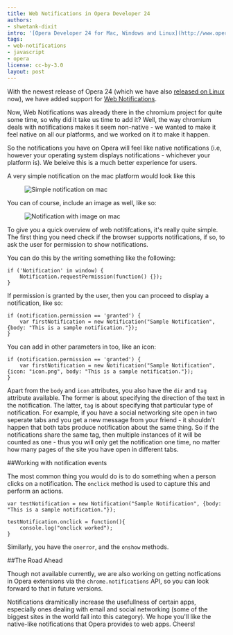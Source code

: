 ```yaml
---
title: Web Notifications in Opera Developer 24
authors:
- shwetank-dixit
intro: '[Opera Developer 24 for Mac, Windows and Linux](http://www.opera.com/developer) has been released, with support for web notifications too. Let us take a look at it ...'
tags:
- web-notifications
- javascript
- opera
license: cc-by-3.0
layout: post
---
```


With the newest release of Opera 24 (which we have also [released on Linux](http://blogs.opera.com/desktop/2014/06/opera-24-linux-released-developer-stream/) now), we have added support for [Web Notifications](http://www.w3.org/TR/notifications/).

Now, Web Notifications was already there in the chromium project for quite some time, so why did it take us time to add it? Well, the way chromium deals with notifications makes it seem non-native - we wanted to make it feel native on all our platforms, and we worked on it to make it happen.

So the notifications you have on Opera will feel like native notifications (i.e, however your operating system displays notifications - whichever your platform is). We beleive this is a much better experience for users.

A very simple notification on the mac platform would look like this

<figure class="figure">
	<img src="{{ page.id }}/1.png" alt="Simple notification on mac" class="figure__media">
</figure>

You can of course, include an image as well, like so:

<figure class="figure">
	<img src="{{ page.id }}/2.png" alt="Notification with image on mac" class="figure__media">
</figure>

To give you a quick overview of web notitifcations, it's really quite simple. The first thing you need check if the browser supports notifications, if so, to ask the user for permission to show notifications.

You can do this by the writing something like the following:

	if ('Notification' in window) {
		Notification.requestPermission(function() {});
	}


If permission is granted by the user, then you can proceed to display a notification, like so:

	if (notification.permission == 'granted') {
		var firstNotification = new Notification("Sample Notification", {body: "This is a sample notification."});
	}

You can add in other parameters in too, like an icon:

	if (notification.permission == 'granted') {
		var firstNotification = new Notification("Sample Notification", {icon: "icon.png", body: "This is a sample notification."});
	}

Apart from the `body` and `icon` attributes, you also have the `dir` and `tag` attribute available. The former is about specifying the direction of the text in the notification. The latter, `tag` is about specifying that particular type of notification. For example, if you have a social networking site open in two seperate tabs and you get a new message from your friend - it shouldn't happen that both tabs produce notification about the same thing. So if the notifications share the same tag, then multiple instances of it will be counted as one - thus you will only get the notification one time, no matter how many pages of the site you have open in different tabs.

##Working with notification events

The most common thing you would do is to do something when a person clicks on a notification. The `onclick` method is used to capture this and perform an actions.

	var testNotification = new Notification("Sample Notification", {body: "This is a sample notification."});

	testNotification.onclick = function(){
		console.log("onclick worked");
	}

Similarly, you have the `onerror`, and the `onshow` methods.

##The Road Ahead

Though not available currently, we are also working on getting notfications in Opera extensions via the `chrome.notifications` API, so you can look forward to that in future versions.

Notifications dramitically increase the usefullness of certain apps, especially ones dealing with email and social networking (some of the biggest sites in the world fall into this category). We hope you'll like the native-like notifications that Opera provides to web apps. Cheers!

